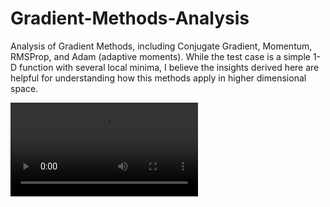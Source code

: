 # Gradient-Methods-Analysis
Analysis of Gradient Methods, including Conjugate Gradient, Momentum, RMSProp, and Adam (adaptive moments). While the test case is a simple 1-D function with several local minima, I believe the insights derived here are helpful for understanding how this methods apply in higher dimensional space.


![alt text](https://github.com/danielenricocahall/Gradient-Methods-Analysis/blob/master/demo.mp4)

